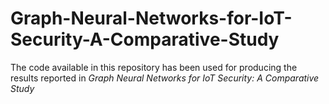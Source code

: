 # Graph-Neural-Networks-for-IoT-Security-A-Comparative-Study

The code available in this repository has been used for producing the results reported in *Graph Neural Networks for IoT Security: A Comparative Study*
